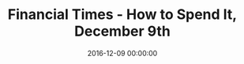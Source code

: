 ---
title: 'Financial Times - How to Spend It, December 9th'
date: 2016-12-09 00:00:00
summary_markdown: 'Exquisite Pair of South Sea Cultured Pearls Baroque Drop Earrings, 28.3 x 24.5 x 19.2mm, with 5.43 ctw of Pave Diamonds, set in 18K White Gold. &nbsp;Earrings are featured in the December 9th, Financial Times, How to Spend It.&nbsp;'
featured_image: /uploads/htsi-dec-9-16.jpg
---